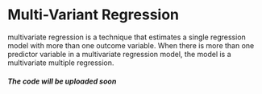 # Multi-Variant Regression
multivariate regression is a technique that estimates a single regression model with more than one outcome variable. When there is more than one predictor variable in a multivariate regression model, the model is a multivariate multiple regression.

##### The code will be uploaded soon
